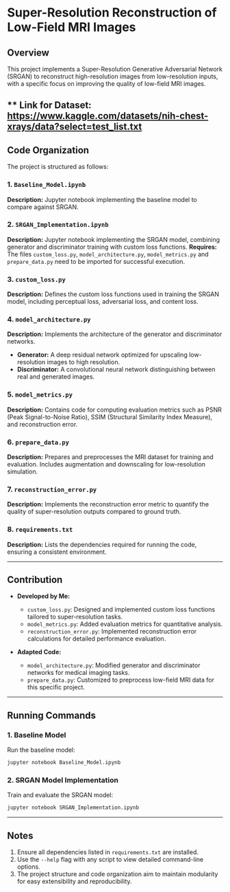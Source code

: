 # Super-Resolution Reconstruction of Low-Field MRI Images

## Overview
This project implements a Super-Resolution Generative Adversarial Network (SRGAN) to reconstruct high-resolution images from low-resolution inputs, with a specific focus on improving the quality of low-field MRI images.

** Link for Dataset: https://www.kaggle.com/datasets/nih-chest-xrays/data?select=test_list.txt
---

## Code Organization
The project is structured as follows:

### **1. `Baseline_Model.ipynb`**
**Description:** Jupyter notebook implementing the baseline model to compare against SRGAN.

### **2. `SRGAN_Implementation.ipynb`**
**Description:** Jupyter notebook implementing the SRGAN model, combining generator and discriminator training with custom loss functions.
**Requires:** The files `custom_loss.py`, `model_architecture.py`, `model_metrics.py` and `prepare_data.py` need to be imported for successful execution. 

### **3. `custom_loss.py`**
**Description:** Defines the custom loss functions used in training the SRGAN model, including perceptual loss, adversarial loss, and content loss.

### **4. `model_architecture.py`**
**Description:** Implements the architecture of the generator and discriminator networks.
- **Generator:** A deep residual network optimized for upscaling low-resolution images to high resolution.
- **Discriminator:** A convolutional neural network distinguishing between real and generated images.

### **5. `model_metrics.py`**
**Description:** Contains code for computing evaluation metrics such as PSNR (Peak Signal-to-Noise Ratio), SSIM (Structural Similarity Index Measure), and reconstruction error.

### **6. `prepare_data.py`**
**Description:** Prepares and preprocesses the MRI dataset for training and evaluation. Includes augmentation and downscaling for low-resolution simulation.

### **7. `reconstruction_error.py`**
**Description:** Implements the reconstruction error metric to quantify the quality of super-resolution outputs compared to ground truth.

### **8. `requirements.txt`**
**Description:** Lists the dependencies required for running the code, ensuring a consistent environment.

---

## Contribution
- **Developed by Me:**
  - `custom_loss.py`: Designed and implemented custom loss functions tailored to super-resolution tasks.
  - `model_metrics.py`: Added evaluation metrics for quantitative analysis.
  - `reconstruction_error.py`: Implemented reconstruction error calculations for detailed performance evaluation.

- **Adapted Code:**
  - `model_architecture.py`: Modified generator and discriminator networks for medical imaging tasks.
  - `prepare_data.py`: Customized to preprocess low-field MRI data for this specific project.

---

## Running Commands

### **1. Baseline Model**
Run the baseline model:
```bash
jupyter notebook Baseline_Model.ipynb
```

### **2. SRGAN Model Implementation**
Train and evaluate the SRGAN model:
```bash
jupyter notebook SRGAN_Implementation.ipynb
```

---

## Notes
1. Ensure all dependencies listed in `requirements.txt` are installed.
2. Use the `--help` flag with any script to view detailed command-line options.
3. The project structure and code organization aim to maintain modularity for easy extensibility and reproducibility.
